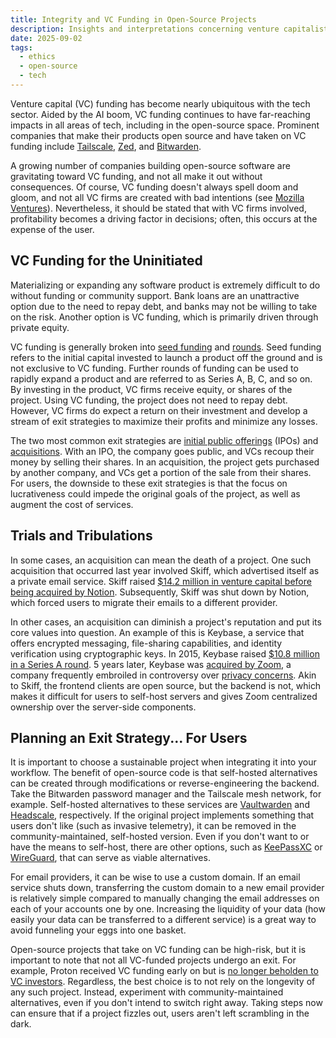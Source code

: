 ```yaml
---
title: Integrity and VC Funding in Open-Source Projects
description: Insights and interpretations concerning venture capitalist funding in open-source projects.
date: 2025-09-02
tags:
  - ethics
  - open-source
  - tech
---
```


Venture capital (VC) funding has become nearly ubiquitous with the tech sector. Aided by the AI
boom, VC funding continues to have far-reaching impacts in all areas of tech, including in the
open-source space. Prominent companies that make their products open source and have taken on
VC funding include [Tailscale](https://tailscale.com/blog/series-c),
[Zed](https://zed.dev/blog/sequoia-backs-zed), and
[Bitwarden](https://bitwarden.com/blog/accelerating-value-for-bitwarden-users-bitwarden-raises-usd100-million/).

A growing number of companies building open-source software are gravitating toward VC funding, and not all make it
out without consequences. Of course, VC funding doesn't always spell doom and gloom, and not all
VC firms are created with bad intentions (see [Mozilla Ventures](https://mozilla.vc/)).
Nevertheless, it should be stated that with VC firms involved, profitability becomes a driving
factor in decisions; often, this occurs at the expense of the user.

## VC Funding for the Uninitiated

Materializing or expanding any software product is extremely difficult to do without funding or
community support. Bank loans are an unattractive option due to the need to repay debt, and banks
may not be willing to take on the risk. Another option is VC funding, which is primarily driven
through private equity.

VC funding is generally broken into [seed funding](https://en.wikipedia.org/wiki/Seed_money) and
[rounds](https://en.wikipedia.org/wiki/Venture_round#Round_names). Seed funding refers to the
initial capital invested to launch a product off the ground and is not exclusive to VC funding.
Further rounds of funding can be used to rapidly expand a product and are referred to as Series
A, B, C, and so on. By investing in the product, VC firms receive equity, or shares of the
project. Using VC funding, the project does not need to repay debt. However, VC firms do expect a
return on their investment and develop a stream of exit strategies to maximize their profits and
minimize any losses.

The two most common exit strategies are
[initial public offerings](https://en.wikipedia.org/wiki/Initial_public_offering) (IPOs) and
[acquisitions](https://en.wikipedia.org/wiki/Mergers_and_acquisitions). With an IPO, the company
goes public, and VCs recoup their money by selling their shares. In an acquisition, the project
gets purchased by another company, and VCs get a portion of the sale from their shares. For users,
the downside to these exit strategies is that the focus on lucrativeness could impede the
original goals of the project, as well as augment the cost of services.

## Trials and Tribulations

In some cases, an acquisition can mean the death of a project. One such acquisition that occurred
last year involved Skiff, which advertised itself as a private email service. Skiff raised
[$14.2 million in venture capital before being acquired by Notion](https://arstechnica.com/gadgets/2024/02/encrypted-email-service-skiff-gets-acquired-will-shut-down-in-six-months/).
Subsequently, Skiff was shut down by Notion, which forced users to migrate their emails to a
different provider.

In other cases, an acquisition can diminish a project's reputation and put its core values into
question. An example of this is Keybase, a service that offers encrypted messaging, file-sharing
capabilities, and identity verification using cryptographic keys. In 2015, Keybase raised
[$10.8 million in a Series A round](https://keybase.io/blog/2015-07-15/keybase-raises-series-a).
5 years later, Keybase was
[acquired by Zoom](https://www.zoom.com/en/blog/zoom-acquires-keybase-and-announces-goal-of-developing-the-most-broadly-used-enterprise-end-to-end-encryption-offering/),
a company frequently embroiled in controversy over
[privacy concerns](https://www.nbcnews.com/tech/innovation/zoom-ai-privacy-tos-terms-of-service-data-rcna98665).
Akin to Skiff, the frontend clients are open source, but the backend is not, which makes it
difficult for users to self-host servers and gives Zoom centralized ownership over the
server-side components.

## Planning an Exit Strategy... For Users

It is important to choose a sustainable project when integrating it into your workflow. The
benefit of open-source code is that self-hosted alternatives can be created through modifications
or reverse-engineering the backend. Take the Bitwarden password manager and the Tailscale mesh
network, for example. Self-hosted alternatives to these services are
[Vaultwarden](https://github.com/dani-garcia/vaultwarden) and
[Headscale](https://github.com/juanfont/headscale), respectively. If the original project
implements something that users don't like (such as invasive telemetry), it can be removed in the
community-maintained, self-hosted version. Even if you don't want to or have the means to
self-host, there are other options, such as [KeePassXC](https://keepassxc.org/) or
[WireGuard](https://www.wireguard.com/), that can serve as viable alternatives.

For email providers, it can be wise to use a custom domain. If an email service shuts down,
transferring the custom domain to a new email provider is relatively simple compared to manually
changing the email addresses on each of your accounts one by one. Increasing the liquidity of your
data (how easily your data can be transferred to a different service) is a great way to avoid
funneling your eggs into one basket.

Open-source projects that take on VC funding can be high-risk, but it is
important to note that not all VC-funded projects undergo an exit. For example, Proton received VC
funding early on but is
[no longer beholden to VC investors](https://proton.me/blog/sustaining-mission-over-time).
Regardless, the best choice is to not rely on the longevity of any such project. Instead,
experiment with community-maintained alternatives, even if you don't intend to switch right away.
Taking steps now can ensure that if a project fizzles out, users aren't left scrambling in the
dark.
